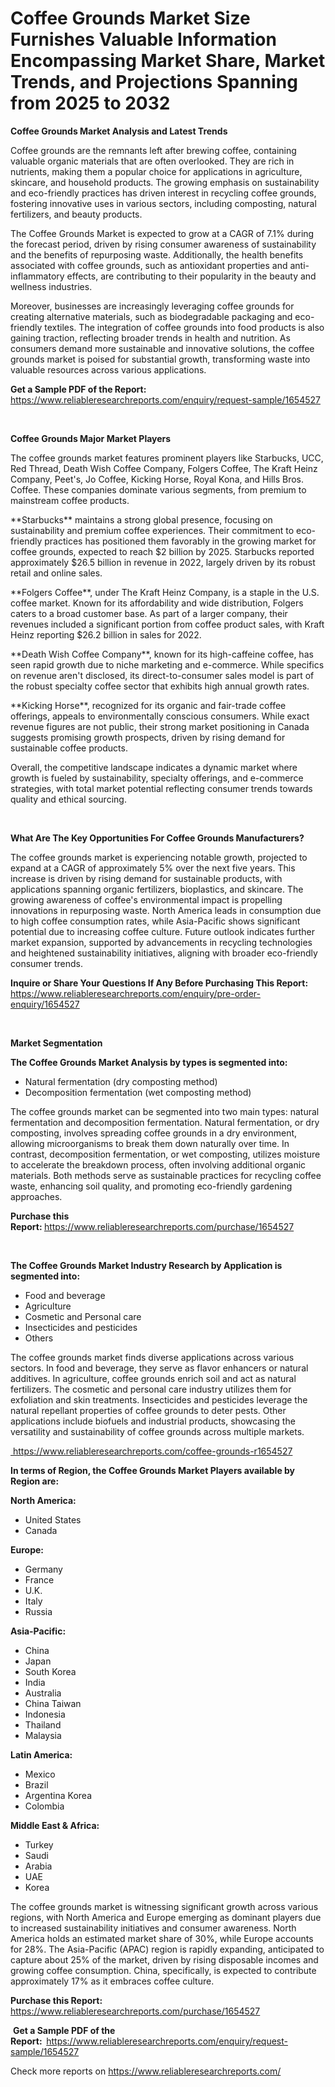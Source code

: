 <p><h1>Coffee Grounds Market Size Furnishes Valuable Information Encompassing Market Share, Market Trends, and Projections Spanning from 2025 to 2032</h1></p><p><strong>Coffee Grounds Market Analysis and Latest Trends</strong></p>
<p><p>Coffee grounds are the remnants left after brewing coffee, containing valuable organic materials that are often overlooked. They are rich in nutrients, making them a popular choice for applications in agriculture, skincare, and household products. The growing emphasis on sustainability and eco-friendly practices has driven interest in recycling coffee grounds, fostering innovative uses in various sectors, including composting, natural fertilizers, and beauty products.</p><p>The Coffee Grounds Market is expected to grow at a CAGR of 7.1% during the forecast period, driven by rising consumer awareness of sustainability and the benefits of repurposing waste. Additionally, the health benefits associated with coffee grounds, such as antioxidant properties and anti-inflammatory effects, are contributing to their popularity in the beauty and wellness industries. </p><p>Moreover, businesses are increasingly leveraging coffee grounds for creating alternative materials, such as biodegradable packaging and eco-friendly textiles. The integration of coffee grounds into food products is also gaining traction, reflecting broader trends in health and nutrition. As consumers demand more sustainable and innovative solutions, the coffee grounds market is poised for substantial growth, transforming waste into valuable resources across various applications.</p></p>
<p><strong>Get a Sample PDF of the Report:&nbsp;</strong> <a href="https://www.reliableresearchreports.com/enquiry/request-sample/1654527?utm_campaign=3573&utm_medium=2&utm_source=Github&utm_content=ia&utm_term=07042025&utm_id=coffee-grounds">https://www.reliableresearchreports.com/enquiry/request-sample/1654527</a></p>
<p>&nbsp;</p>
<p><strong>Coffee Grounds Major Market Players</strong></p>
<p><p>The coffee grounds market features prominent players like Starbucks, UCC, Red Thread, Death Wish Coffee Company, Folgers Coffee, The Kraft Heinz Company, Peet's, Jo Coffee, Kicking Horse, Royal Kona, and Hills Bros. Coffee. These companies dominate various segments, from premium to mainstream coffee products.</p><p>**Starbucks** maintains a strong global presence, focusing on sustainability and premium coffee experiences. Their commitment to eco-friendly practices has positioned them favorably in the growing market for coffee grounds, expected to reach $2 billion by 2025. Starbucks reported approximately $26.5 billion in revenue in 2022, largely driven by its robust retail and online sales.</p><p>**Folgers Coffee**, under The Kraft Heinz Company, is a staple in the U.S. coffee market. Known for its affordability and wide distribution, Folgers caters to a broad customer base. As part of a larger company, their revenues included a significant portion from coffee product sales, with Kraft Heinz reporting $26.2 billion in sales for 2022.</p><p>**Death Wish Coffee Company**, known for its high-caffeine coffee, has seen rapid growth due to niche marketing and e-commerce. While specifics on revenue aren't disclosed, its direct-to-consumer sales model is part of the robust specialty coffee sector that exhibits high annual growth rates.</p><p>**Kicking Horse**, recognized for its organic and fair-trade coffee offerings, appeals to environmentally conscious consumers. While exact revenue figures are not public, their strong market positioning in Canada suggests promising growth prospects, driven by rising demand for sustainable coffee products.</p><p>Overall, the competitive landscape indicates a dynamic market where growth is fueled by sustainability, specialty offerings, and e-commerce strategies, with total market potential reflecting consumer trends towards quality and ethical sourcing.</p></p>
<p>&nbsp;</p>
<p><strong>What Are The Key Opportunities For Coffee Grounds Manufacturers?</strong></p>
<p><p>The coffee grounds market is experiencing notable growth, projected to expand at a CAGR of approximately 5% over the next five years. This increase is driven by rising demand for sustainable products, with applications spanning organic fertilizers, bioplastics, and skincare. The growing awareness of coffee's environmental impact is propelling innovations in repurposing waste. North America leads in consumption due to high coffee consumption rates, while Asia-Pacific shows significant potential due to increasing coffee culture. Future outlook indicates further market expansion, supported by advancements in recycling technologies and heightened sustainability initiatives, aligning with broader eco-friendly consumer trends.</p></p>
<p><strong>Inquire or Share Your Questions If Any Before Purchasing This Report:</strong> <a href="https://www.reliableresearchreports.com/enquiry/pre-order-enquiry/1654527?utm_campaign=3573&utm_medium=2&utm_source=Github&utm_content=ia&utm_term=07042025&utm_id=coffee-grounds">https://www.reliableresearchreports.com/enquiry/pre-order-enquiry/1654527</a></p>
<p>&nbsp;</p>
<p><strong>Market Segmentation</strong></p>
<p><strong>The Coffee Grounds Market Analysis by types is segmented into:</strong></p>
<p><ul><li>Natural fermentation (dry composting method)</li><li>Decomposition fermentation (wet composting method)</li></ul></p>
<p><p>The coffee grounds market can be segmented into two main types: natural fermentation and decomposition fermentation. Natural fermentation, or dry composting, involves spreading coffee grounds in a dry environment, allowing microorganisms to break them down naturally over time. In contrast, decomposition fermentation, or wet composting, utilizes moisture to accelerate the breakdown process, often involving additional organic materials. Both methods serve as sustainable practices for recycling coffee waste, enhancing soil quality, and promoting eco-friendly gardening approaches.</p></p>
<p><strong>Purchase this Report:&nbsp;</strong><a href="https://www.reliableresearchreports.com/purchase/1654527?utm_campaign=3573&utm_medium=2&utm_source=Github&utm_content=ia&utm_term=07042025&utm_id=coffee-grounds">https://www.reliableresearchreports.com/purchase/1654527</a></p>
<p>&nbsp;</p>
<p><strong>The Coffee Grounds Market Industry Research by Application is segmented into:</strong></p>
<p><ul><li>Food and beverage</li><li>Agriculture</li><li>Cosmetic and Personal care</li><li>Insecticides and pesticides</li><li>Others</li></ul></p>
<p><p>The coffee grounds market finds diverse applications across various sectors. In food and beverage, they serve as flavor enhancers or natural additives. In agriculture, coffee grounds enrich soil and act as natural fertilizers. The cosmetic and personal care industry utilizes them for exfoliation and skin treatments. Insecticides and pesticides leverage the natural repellant properties of coffee grounds to deter pests. Other applications include biofuels and industrial products, showcasing the versatility and sustainability of coffee grounds across multiple markets.</p></p>
<p><a href="https://www.reliableresearchreports.com/coffee-grounds-r1654527?utm_campaign=3573&utm_medium=2&utm_source=Github&utm_content=ia&utm_term=07042025&utm_id=coffee-grounds">&nbsp;https://www.reliableresearchreports.com/coffee-grounds-r1654527</a></p>
<p><strong>In terms of Region, the Coffee Grounds Market Players available by Region are:</strong></p>
<p>
    <p> <strong> North America: </strong>
        <ul>
            <li>United States</li>
            <li>Canada</li>
        </ul>
        </p> 
    <p> <strong> Europe: </strong>
        <ul>
            <li>Germany</li>
            <li>France</li>
            <li>U.K.</li>
            <li>Italy</li>
            <li>Russia</li>
        </ul>
        </p> 
    <p> <strong> Asia-Pacific: </strong>
        <ul>
            <li>China</li>
            <li>Japan</li>
            <li>South Korea</li>
            <li>India</li>
            <li>Australia</li>
            <li>China Taiwan</li>
            <li>Indonesia</li>
            <li>Thailand</li>
            <li>Malaysia</li>
        </ul>
        </p> 
    <p> <strong> Latin America: </strong>
        <ul>
            <li>Mexico</li>
            <li>Brazil</li>
            <li>Argentina Korea</li>
            <li>Colombia</li>
        </ul>
        </p> 
    <p> <strong> Middle East & Africa: </strong>
        <ul>
            <li>Turkey</li>
            <li>Saudi</li>
            <li>Arabia</li>
            <li>UAE</li>
            <li>Korea</li>
        </ul>
    </p>
    </p>
<p><p>The coffee grounds market is witnessing significant growth across various regions, with North America and Europe emerging as dominant players due to increased sustainability initiatives and consumer awareness. North America holds an estimated market share of 30%, while Europe accounts for 28%. The Asia-Pacific (APAC) region is rapidly expanding, anticipated to capture about 25% of the market, driven by rising disposable incomes and growing coffee consumption. China, specifically, is expected to contribute approximately 17% as it embraces coffee culture.</p></p>
<p><strong>Purchase this Report: </strong><a href="https://www.reliableresearchreports.com/purchase/1654527?utm_campaign=3573&utm_medium=2&utm_source=Github&utm_content=ia&utm_term=07042025&utm_id=coffee-grounds">https://www.reliableresearchreports.com/purchase/1654527</a></p>
<p>&nbsp;<strong>Get a Sample PDF of the Report:&nbsp;&nbsp;</strong><a href="https://www.reliableresearchreports.com/enquiry/request-sample/1654527?utm_campaign=3573&utm_medium=2&utm_source=Github&utm_content=ia&utm_term=07042025&utm_id=coffee-grounds">https://www.reliableresearchreports.com/enquiry/request-sample/1654527</a></p>
<p><strong></strong></p>
<p>Check more reports on <a href="https://www.reliableresearchreports.com/?utm_campaign=3573&utm_medium=2&utm_source=Github&utm_content=ia&utm_term=07042025&utm_id=coffee-grounds">https://www.reliableresearchreports.com/</a></p>
